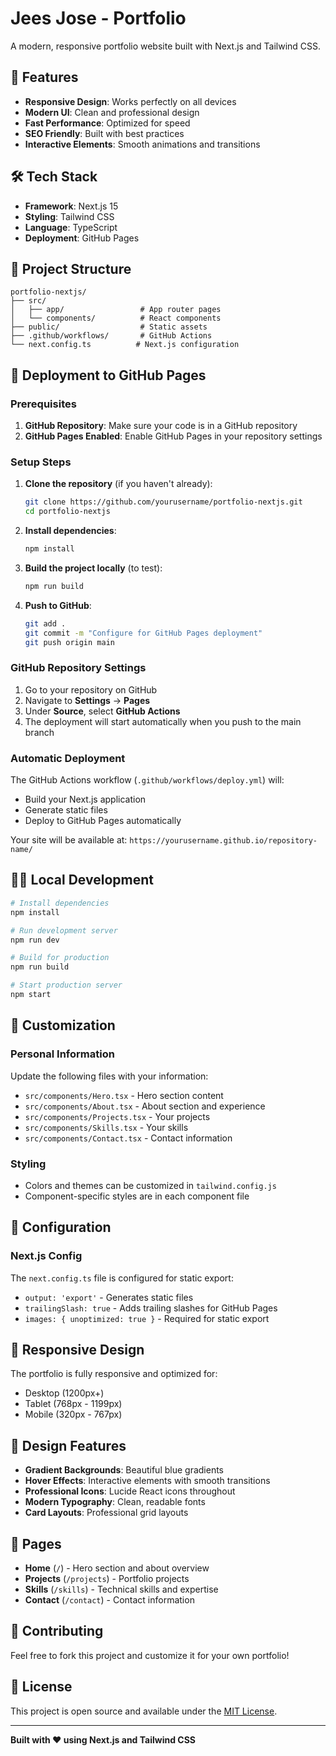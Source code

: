# Jees Jose - Portfolio

A modern, responsive portfolio website built with Next.js and Tailwind CSS.

## 🚀 Features

- **Responsive Design**: Works perfectly on all devices
- **Modern UI**: Clean and professional design
- **Fast Performance**: Optimized for speed
- **SEO Friendly**: Built with best practices
- **Interactive Elements**: Smooth animations and transitions

## 🛠️ Tech Stack

- **Framework**: Next.js 15
- **Styling**: Tailwind CSS
- **Language**: TypeScript
- **Deployment**: GitHub Pages

## 📁 Project Structure

```
portfolio-nextjs/
├── src/
│   ├── app/                 # App router pages
│   └── components/          # React components
├── public/                  # Static assets
├── .github/workflows/       # GitHub Actions
└── next.config.ts          # Next.js configuration
```

## 🚀 Deployment to GitHub Pages

### Prerequisites

1. **GitHub Repository**: Make sure your code is in a GitHub repository
2. **GitHub Pages Enabled**: Enable GitHub Pages in your repository settings

### Setup Steps

1. **Clone the repository** (if you haven't already):
   ```bash
   git clone https://github.com/yourusername/portfolio-nextjs.git
   cd portfolio-nextjs
   ```

2. **Install dependencies**:
   ```bash
   npm install
   ```

3. **Build the project locally** (to test):
   ```bash
   npm run build
   ```

4. **Push to GitHub**:
   ```bash
   git add .
   git commit -m "Configure for GitHub Pages deployment"
   git push origin main
   ```

### GitHub Repository Settings

1. Go to your repository on GitHub
2. Navigate to **Settings** → **Pages**
3. Under **Source**, select **GitHub Actions**
4. The deployment will start automatically when you push to the main branch

### Automatic Deployment

The GitHub Actions workflow (`.github/workflows/deploy.yml`) will:
- Build your Next.js application
- Generate static files
- Deploy to GitHub Pages automatically

Your site will be available at: `https://yourusername.github.io/repository-name/`

## 🏃‍♂️ Local Development

```bash
# Install dependencies
npm install

# Run development server
npm run dev

# Build for production
npm run build

# Start production server
npm start
```

## 📝 Customization

### Personal Information
Update the following files with your information:
- `src/components/Hero.tsx` - Hero section content
- `src/components/About.tsx` - About section and experience
- `src/components/Projects.tsx` - Your projects
- `src/components/Skills.tsx` - Your skills
- `src/components/Contact.tsx` - Contact information

### Styling
- Colors and themes can be customized in `tailwind.config.js`
- Component-specific styles are in each component file

## 🔧 Configuration

### Next.js Config
The `next.config.ts` file is configured for static export:
- `output: 'export'` - Generates static files
- `trailingSlash: true` - Adds trailing slashes for GitHub Pages
- `images: { unoptimized: true }` - Required for static export

## 📱 Responsive Design

The portfolio is fully responsive and optimized for:
- Desktop (1200px+)
- Tablet (768px - 1199px)
- Mobile (320px - 767px)

## 🎨 Design Features

- **Gradient Backgrounds**: Beautiful blue gradients
- **Hover Effects**: Interactive elements with smooth transitions
- **Professional Icons**: Lucide React icons throughout
- **Modern Typography**: Clean, readable fonts
- **Card Layouts**: Professional grid layouts

## 📄 Pages

- **Home** (`/`) - Hero section and about overview
- **Projects** (`/projects`) - Portfolio projects
- **Skills** (`/skills`) - Technical skills and expertise
- **Contact** (`/contact`) - Contact information

## 🤝 Contributing

Feel free to fork this project and customize it for your own portfolio!

## 📄 License

This project is open source and available under the [MIT License](LICENSE).

---

**Built with ❤️ using Next.js and Tailwind CSS**
